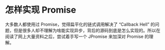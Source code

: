 # 怎样实现 Promise

大多数人都使用过 Promise，觉得扁平化的链式调用解决了 “Callback Hell” 的问题，但是很多人却不理解为啥能实现异步，背后的源码到底是怎么实现的。所以在阅读了网上大量资料之后，尝试着手写一个 JPromise 来加深对 Promise 的理解。